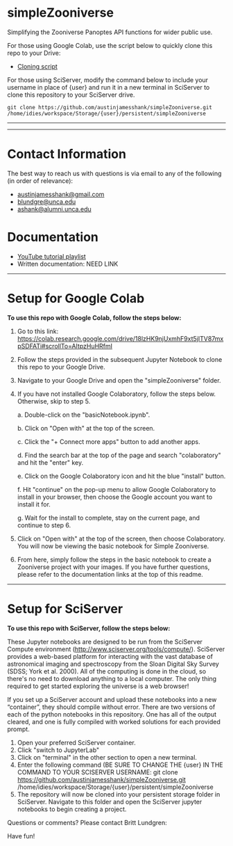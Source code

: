 # simpleZooniverse

Simplifying the Zooniverse Panoptes API functions for wider public use.

For those using Google Colab, use the script below to quickly clone this repo to your Drive:

- [Cloning script](https://colab.research.google.com/drive/18lzHK9njUxmhF9xt5jITV87mxpSDFATi#scrollTo=AItpzHuHRfmI)

For those using SciServer, modify the command below to include your username in place of {user} and run it in a new terminal in SciServer to clone this repository to your SciServer drive.

    git clone https://github.com/austinjamesshank/simpleZooniverse.git /home/idies/workspace/Storage/{user}/persistent/simpleZooniverse

---

---

# Contact Information

The best way to reach us with questions is via email to any of the following (in order of relevance):

- austinjamesshank@gmail.com
- blundgre@unca.edu
- ashank@alumni.unca.edu

# Documentation 

- [YouTube tutorial playlist](https://youtube.com/playlist?list=PL6W2skmjHTC4heOIfVFbtEYI-kZi7w5nB)
- Written documentation: NEED LINK

---

# Setup for Google Colab

**To use this repo with Google Colab, follow the steps below:**
1. Go to this link: https://colab.research.google.com/drive/18lzHK9njUxmhF9xt5jITV87mxpSDFATi#scrollTo=AItpzHuHRfmI
2. Follow the steps provided in the subsequent Jupyter Notebook to clone this repo to your Google Drive.
3. Navigate to your Google Drive and open the "simpleZooniverse" folder.
4. If you have not installed Google Colaboratory, follow the steps below. Otherwise, skip to step 5.

    a. Double-click on the "basicNotebook.ipynb".
    
    b. Click on "Open with" at the top of the screen.
    
    c. Click the "+ Connect more apps" button to add another apps.
    
    d. Find the search bar at the top of the page and search "colaboratory" and hit the "enter" key.
    
    e. Click on the Google Colaboratory icon and hit the blue "install" button. 
    
    f. Hit "continue" on the pop-up menu to allow Google Colaboratory to install in your browser, then choose the Google account you want to install it for.
    
    g. Wait for the install to complete, stay on the current page, and continue to step 6.
    
5. Click on "Open with" at the top of the screen, then choose Colaboratory. You will now be viewing the basic notebook for Simple Zooniverse. 
6. From here, simply follow the steps in the basic notebook to create a Zooniverse project with your images. If you have further questions, please refer to the documentation links at the top of this readme.

---

# Setup for SciServer

**To use this repo with SciServer, follow the steps below:**

These Jupyter notebooks are designed to be run from the SciServer Compute environment (http://www.sciserver.org/tools/compute/). SciServer provides a web-based platform for interacting with the vast database of astronomical imaging and spectroscopy from the Sloan Digital Sky Survey (SDSS; York et al. 2000). All of the computing is done in the cloud, so there's no need to download anything to a local computer. The only thing required to get started exploring the universe is a web browser!

If you set up a SciServer account and upload these notebooks into a new “container”, they should compile without error. There are two versions of each of the python notebooks in this repository. One has all of the output cleared, and one is fully compiled with worked solutions for each provided prompt.

1. Open your preferred SciServer container.
2. Click "switch to JupyterLab"
3. Click on "terminal" in the other section to open a new terminal.
4. Enter the following command (BE SURE TO CHANGE THE {user} IN THE COMMAND TO YOUR SCISERVER USERNAME: git clone https://github.com/austinjamesshank/simpleZooniverse.git /home/idies/workspace/Storage/{user}/persistent/simpleZooniverse
5. The repository will now be cloned into your persistent storage folder in SciServer. Navigate to this folder and open the SciServer jupyter notebooks to begin creating a project.

Questions or comments? Please contact Britt Lundgren:

Have fun!
